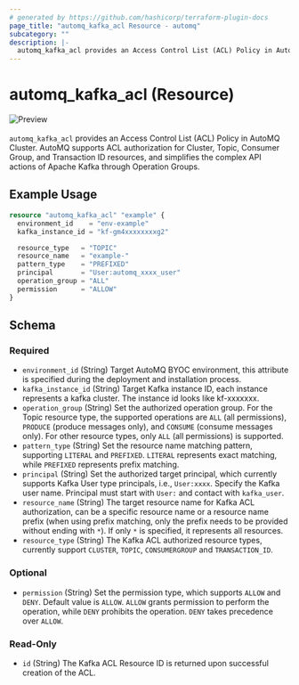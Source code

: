 ```yaml
---
# generated by https://github.com/hashicorp/terraform-plugin-docs
page_title: "automq_kafka_acl Resource - automq"
subcategory: ""
description: |-
  automq_kafka_acl provides an Access Control List (ACL) Policy in AutoMQ Cluster. AutoMQ supports ACL authorization for Cluster, Topic, Consumer Group, and Transaction ID resources, and simplifies the complex API actions of Apache Kafka through Operation Groups.
---
```


# automq_kafka_acl (Resource)

![Preview](https://img.shields.io/badge/Lifecycle_Stage-Preview-blue?style=flat&logoColor=8A3BE2&labelColor=rgba)<br><br>`automq_kafka_acl` provides an Access Control List (ACL) Policy in AutoMQ Cluster. AutoMQ supports ACL authorization for Cluster, Topic, Consumer Group, and Transaction ID resources, and simplifies the complex API actions of Apache Kafka through Operation Groups.

## Example Usage

```terraform
resource "automq_kafka_acl" "example" {
  environment_id    = "env-example"
  kafka_instance_id = "kf-gm4xxxxxxxxg2"

  resource_type   = "TOPIC"
  resource_name   = "example-"
  pattern_type    = "PREFIXED"
  principal       = "User:automq_xxxx_user"
  operation_group = "ALL"
  permission      = "ALLOW"
}
```

<!-- schema generated by tfplugindocs -->
## Schema

### Required

- `environment_id` (String) Target AutoMQ BYOC environment, this attribute is specified during the deployment and installation process.
- `kafka_instance_id` (String) Target Kafka instance ID, each instance represents a kafka cluster. The instance id looks like kf-xxxxxxx.
- `operation_group` (String) Set the authorized operation group. For the Topic resource type, the supported operations are `ALL` (all permissions), `PRODUCE` (produce messages only), and `CONSUME` (consume messages only). For other resource types, only `ALL` (all permissions) is supported.
- `pattern_type` (String) Set the resource name matching pattern, supporting `LITERAL` and `PREFIXED`. `LITERAL` represents exact matching, while `PREFIXED` represents prefix matching.
- `principal` (String) Set the authorized target principal, which currently supports Kafka User type principals, i.e., `User:xxxx`. Specify the Kafka user name. Principal must start with `User:` and contact with `kafka_user`.
- `resource_name` (String) The target resource name for Kafka ACL authorization, can be a specific resource name or a resource name prefix (when using prefix matching, only the prefix needs to be provided without ending with `*`). If only `*` is specified, it represents all resources.
- `resource_type` (String) The Kafka ACL authorized resource types, currently support `CLUSTER`, `TOPIC`, `CONSUMERGROUP` and `TRANSACTION_ID`.

### Optional

- `permission` (String) Set the permission type, which supports `ALLOW` and `DENY`. Default value is `ALLOW`. `ALLOW` grants permission to perform the operation, while `DENY` prohibits the operation. `DENY` takes precedence over `ALLOW`.

### Read-Only

- `id` (String) The Kafka ACL Resource ID is returned upon successful creation of the ACL.
